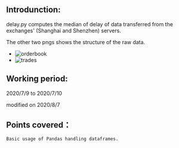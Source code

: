 Introdunction:
--------------------------

delay.py computes the median of delay of data transferred from the exchanges' (Shanghai and Shenzhen) servers.

The other two pngs shows the structure of the raw data.
   * ![orderbook](https://raw.githubusercontent.com/Wayne-Liu-98/exercises/master/delay_median/orderbook.head().png)
   * ![trades](https://raw.githubusercontent.com/Wayne-Liu-98/exercises/master/delay_median/trades.head().png)

Working period:
-------------------------
2020/7/9 to 2020/7/10

modified on 2020/8/7

Points covered：
-------------
    Basic usage of Pandas handling dataframes.
    
